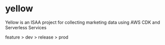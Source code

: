 # yellow
Yellow is an ISAA project for collecting marketing data using AWS CDK and Serverless Services
  
feature > dev > release > prod
